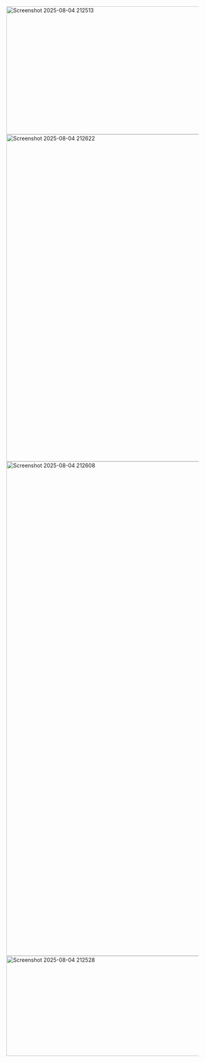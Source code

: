 <img width="658" height="335" alt="Screenshot 2025-08-04 212513" src="https://github.com/user-attachments/assets/965dfc9b-d1c9-4a04-b220-0bb9ee54b4c0" />
<img width="1636" height="856" alt="Screenshot 2025-08-04 212622" src="https://github.com/user-attachments/assets/13af5043-bff4-40c5-8156-33d7e88c6e80" />
<img width="1957" height="1294" alt="Screenshot 2025-08-04 212608" src="https://github.com/user-attachments/assets/9e3ef6e7-4adf-45dd-a038-399af1a4255c" />
<img width="593" height="262" alt="Screenshot 2025-08-04 212528" src="https://github.com/user-attachments/assets/3c51fe6d-7004-4f07-b491-f42ed0a1ce06" />
